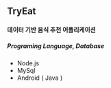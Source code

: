 ## TryEat
#### 데이터 기반 음식 추천 어플리케이션

##### Programing Language, Database
+ Node.js
+ MySql
+ Android ( Java )
